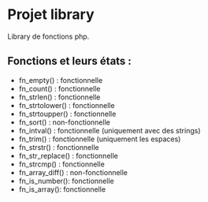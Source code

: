# Projet library

Library de fonctions php.

## Fonctions et leurs états :

- fn_empty() : fonctionnelle
- fn_count() : fonctionnelle
- fn_strlen() : fonctionnelle
- fn_strtolower() : fonctionnelle
- fn_strtoupper() : fonctionnelle
- fn_sort() : non-fonctionnelle
- fn_intval() : fonctionnelle (uniquement avec des strings)
- fn_trim() : fonctionnelle (uniquement les espaces)
- fn_strstr() : fonctionnelle
- fn_str_replace() : fonctionnelle
- fn_strcmp() : fonctionnelle
- fn_array_diff() : non-fonctionnelle
- fn_is_number(): fonctionnelle
- fn_is_array(): fonctionnelle